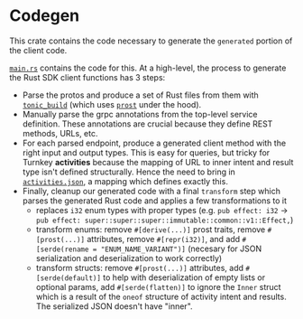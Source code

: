 # Codegen

This crate contains the code necessary to generate the `generated` portion of the client code.

[`main.rs`](./src/main.rs) contains the code for this. At a high-level, the process to generate the Rust SDK client functions has 3 steps:
* Parse the protos and produce a set of Rust files from them with [`tonic_build`](https://docs.rs/tonic-build/latest/tonic_build/) (which uses [`prost`](https://crates.io/crates/prost) under the hood).
* Manually parse the grpc annotations from the top-level service definition. These annotations are crucial because they define REST methods, URLs, etc.
* For each parsed endpoint, produce a generated client method with the right input and output types. This is easy for queries, but tricky for Turnkey **activities** because the mapping of URL to inner intent and result type isn't defined structurally. Hence the need to bring in [`activities.json`](./src/activities.json), a mapping which defines exactly this.
* Finally, cleanup our generated code with a final `transform` step which parses the generated Rust code and applies a few transformations to it
  * replaces `i32` enum types with proper types (e.g. `pub effect: i32` -> `pub effect: super::super::super::immutable::common::v1::Effect,`)
  * transform enums: remove `#[derive(...)]` prost traits, remove `#[prost(...)]` attributes, remove `#[repr(i32)]`, and add `#[serde(rename = "ENUM_NAME_VARIANT")]` (necesary for JSON serialization and deserialization to work correctly)
  * transform structs: remove `#[prost(...)]` attributes, add `#[serde(default)]` to help with deserialization of empty lists or optional params, add `#[serde(flatten)]` to ignore the `Inner` struct which is a result of the `oneof` structure of activity intent and results. The serialized JSON doesn't have "inner".
